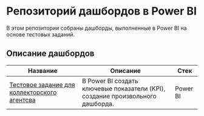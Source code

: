 # Репозиторий дашбордов в Power BI
В этом репозитории собраны дашборды, выполненные в Power BI на основе тестовых заданий.

## Описание дашбордов

| <div align="center">Название</div>  | <div align="center">Описание</div> | <div align="center">Стек</div> |
| :-------------------------------------- | :------------------------------------------------------------------------------------------------------------------- | :----------------------- |
| [Тестовое задание для коллекторского агентсва](CollectionAgency) | В Power BI создать ключевые показатели (KPI), создание произвольного дашборда.| Power BI|
